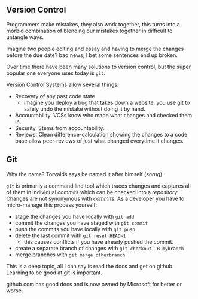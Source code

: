 ## Version Control

Programmers make mistakes, they also work together, this turns into a morbid combination of blending our mistakes together in difficult to untangle ways.

Imagine two people editing and essay and having to merge the changes before the due date? bad news, I bet some sentences end up broken.

Over time there have been many solutions to version control, but the super popular one everyone uses today is `git`.

Version Control Systems allow several things:
* Recovery of any past code state
    * imagine you deploy a bug that takes down a website, you use git to safely undo the mistake without doing it by hand.
* Accountability. VCSs know who made what changes and checked them in.
* Security. Stems from accountability.
* Reviews. Clean difference-calculation showing the changes to a code base allow peer-reviews of just what changed everytime it changes.

## Git

Why the name? Torvalds says he named it after himself (*shrug*).

`git` is primarily a command line tool which traces changes and captures all of them in individual *commits* which can be checked into a *repository*. Changes are not synonymous with *commits*. As a developer you have to micro-manage this process yourself:

* stage the changes you have locally with `git add`
* commit the changes you have staged with `git commit`
* push the commits you have locally with `git push`
* delete the last commit with `git reset HEAD~1`
  * this causes conflicts if you have already pushed the commit.
* create a separate branch of changes with `git checkout -B mybranch`
* merge branches with `git merge otherbranch`

This is a deep topic, all I can say is read the docs and get on github. Learning to be good at git is important.

github.com has good docs and is now owned by Microsoft for better or worse.